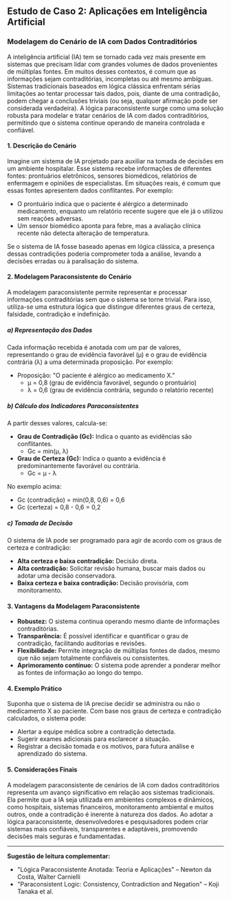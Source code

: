 
## Estudo de Caso 2: Aplicações em Inteligência Artificial

### Modelagem do Cenário de IA com Dados Contraditórios

A inteligência artificial (IA) tem se tornado cada vez mais presente em sistemas que precisam lidar com grandes volumes de dados provenientes de múltiplas fontes. Em muitos desses contextos, é comum que as informações sejam contraditórias, incompletas ou até mesmo ambíguas. Sistemas tradicionais baseados em lógica clássica enfrentam sérias limitações ao tentar processar tais dados, pois, diante de uma contradição, podem chegar a conclusões triviais (ou seja, qualquer afirmação pode ser considerada verdadeira). A lógica paraconsistente surge como uma solução robusta para modelar e tratar cenários de IA com dados contraditórios, permitindo que o sistema continue operando de maneira controlada e confiável.

#### 1. Descrição do Cenário

Imagine um sistema de IA projetado para auxiliar na tomada de decisões em um ambiente hospitalar. Esse sistema recebe informações de diferentes fontes: prontuários eletrônicos, sensores biomédicos, relatórios de enfermagem e opiniões de especialistas. Em situações reais, é comum que essas fontes apresentem dados conflitantes. Por exemplo:

- O prontuário indica que o paciente é alérgico a determinado medicamento, enquanto um relatório recente sugere que ele já o utilizou sem reações adversas.
- Um sensor biomédico aponta para febre, mas a avaliação clínica recente não detecta alteração de temperatura.

Se o sistema de IA fosse baseado apenas em lógica clássica, a presença dessas contradições poderia comprometer toda a análise, levando a decisões erradas ou à paralisação do sistema.

#### 2. Modelagem Paraconsistente do Cenário

A modelagem paraconsistente permite representar e processar informações contraditórias sem que o sistema se torne trivial. Para isso, utiliza-se uma estrutura lógica que distingue diferentes graus de certeza, falsidade, contradição e indefinição.

##### a) Representação dos Dados

Cada informação recebida é anotada com um par de valores, representando o grau de evidência favorável (μ) e o grau de evidência contrária (λ) a uma determinada proposição. Por exemplo:

- Proposição: "O paciente é alérgico ao medicamento X."
    - μ = 0,8 (grau de evidência favorável, segundo o prontuário)
    - λ = 0,6 (grau de evidência contrária, segundo o relatório recente)

##### b) Cálculo dos Indicadores Paraconsistentes

A partir desses valores, calcula-se:

- **Grau de Contradição (Gc):** Indica o quanto as evidências são conflitantes.
    - Gc = min(μ, λ)
- **Grau de Certeza (Gc):** Indica o quanto a evidência é predominantemente favorável ou contrária.
    - Gc = μ - λ

No exemplo acima:
- Gc (contradição) = min(0,8, 0,6) = 0,6
- Gc (certeza) = 0,8 - 0,6 = 0,2

##### c) Tomada de Decisão

O sistema de IA pode ser programado para agir de acordo com os graus de certeza e contradição:

- **Alta certeza e baixa contradição:** Decisão direta.
- **Alta contradição:** Solicitar revisão humana, buscar mais dados ou adotar uma decisão conservadora.
- **Baixa certeza e baixa contradição:** Decisão provisória, com monitoramento.

#### 3. Vantagens da Modelagem Paraconsistente

- **Robustez:** O sistema continua operando mesmo diante de informações contraditórias.
- **Transparência:** É possível identificar e quantificar o grau de contradição, facilitando auditorias e revisões.
- **Flexibilidade:** Permite integração de múltiplas fontes de dados, mesmo que não sejam totalmente confiáveis ou consistentes.
- **Aprimoramento contínuo:** O sistema pode aprender a ponderar melhor as fontes de informação ao longo do tempo.

#### 4. Exemplo Prático

Suponha que o sistema de IA precise decidir se administra ou não o medicamento X ao paciente. Com base nos graus de certeza e contradição calculados, o sistema pode:

- Alertar a equipe médica sobre a contradição detectada.
- Sugerir exames adicionais para esclarecer a situação.
- Registrar a decisão tomada e os motivos, para futura análise e aprendizado do sistema.

#### 5. Considerações Finais

A modelagem paraconsistente de cenários de IA com dados contraditórios representa um avanço significativo em relação aos sistemas tradicionais. Ela permite que a IA seja utilizada em ambientes complexos e dinâmicos, como hospitais, sistemas financeiros, monitoramento ambiental e muitos outros, onde a contradição é inerente à natureza dos dados. Ao adotar a lógica paraconsistente, desenvolvedores e pesquisadores podem criar sistemas mais confiáveis, transparentes e adaptáveis, promovendo decisões mais seguras e fundamentadas.

___
**Sugestão de leitura complementar:**  
- "Lógica Paraconsistente Anotada: Teoria e Aplicações" – Newton da Costa, Walter Carnielli  
- "Paraconsistent Logic: Consistency, Contradiction and Negation" – Koji Tanaka et al.

